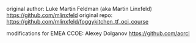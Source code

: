 original author: Luke Martin Feldman (aka Martin Linxfeld) https://github.com/mlinxfeld 
original repo: https://github.com/mlinxfeld/foggykitchen_tf_oci_course

modifications for EMEA CCOE: Alexey Dolganov https://github.com/aorcl
